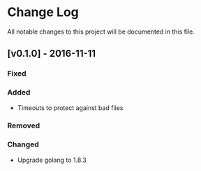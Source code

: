 Change Log
==========

All notable changes to this project will be documented in this file.

[v0.1.0] - 2016-11-11
---------------------

### Fixed

### Added

-	Timeouts to protect against bad files

### Removed

### Changed

-	Upgrade golang to 1.8.3
